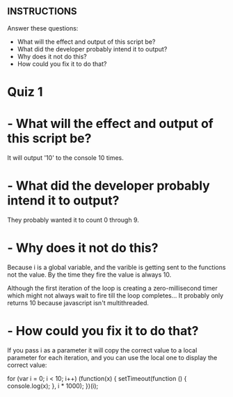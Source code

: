 ## INSTRUCTIONS

Answer these questions:

- What will the effect and output of this script be?
- What did the developer probably intend it to output?
- Why does it not do this?
- How could you fix it to do that?



# Quiz 1

# - What will the effect and output of this script be?

It will output '10' to the console 10 times.


# - What did the developer probably intend it to output?

They probably wanted it to count 0 through 9.


# - Why does it not do this?

Because i is a global variable, and the varible is getting sent to the functions not the value. By the time they fire the value is always 10.

Although the first iteration of the loop is creating a zero-millisecond timer which might not always wait to fire till the loop completes... It probably only returns 10 because javascript isn't multithreaded.


# - How could you fix it to do that?

If you pass i as a parameter it will copy the correct value to a local parameter for each iteration, and you can use the local one to display the correct value:

for (var i = 0; i < 10; i++) (function(x)
{
    setTimeout(function () {
        console.log(x);
    }, i * 1000);
})(i);

